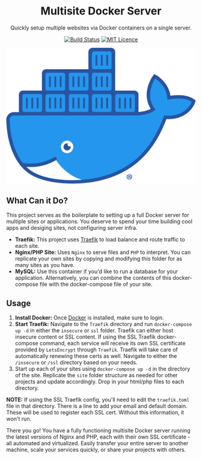 <div align="center">

# Multisite Docker Server

Quickly setup multiple websites via Docker containers on a single server.

[![Build Status](https://travis-ci.org/Justintime50/multisite-docker-server.svg?branch=master)](https://travis-ci.org/Justintime50/multisite-docker-server)
[![MIT Licence](https://badges.frapsoft.com/os/mit/mit.svg?v=103)](https://opensource.org/licenses/mit-license.php)

<img src="assets/showcase.png">

</div>

## What Can it Do?

This project serves as the boilerplate to setting up a full Docker server for multiple sites or applications. You deserve to spend your time building cool apps and desiging sites, not configuring server infra.

- **Traefik:** This project uses [Traefik](https://traefik.io) to load balance and route traffic to each site.
- **Nginx/PHP Site:** Uses `Nginx` to serve files and `PHP` to interpret. You can replicate your own sites by copying and modifying this folder for as many sites as you have.
- **MySQL:** Use this container if you'd like to run a database for your application. Alternatively, you can combine the contents of this docker-compose file with the docker-compose file of your site.

## Usage

1) **Install Docker:** Once [Docker](https://docker.com) is installed, make sure to login.
2) **Start Traefik:** Navigate to the `Traefik` directory and run `docker-compose up -d` in either the `insecure` or `ssl` folder. Traefik can either host insecure content or SSL content. If using the SSL Traefik docker-compose command, each service will receive its own SSL certificate provided by `LetsEncrypt` through `Traefik`. Traefik will take care of automatically renewing these certs as well. Navigate to either the `/insecure` or `/ssl` directory based on your needs.
3) Start up each of your sites using `docker-compose up -d` in the directory of the site. Replicate the `site` folder structure as needed for other projects and update accordingly. Drop in your html/php files to each directory.

**NOTE:** If using the SSL Traefik config, you'll need to edit the `traefik.toml` file in that directory. There is a line to add your email and default domain. These will be used to register each SSL cert. Without this information, it won't run.

There you go! You have a fully functioning multisite Docker server running the latest versions of Nginx and PHP, each with their own SSL certificate - all automated and virtualized. Easily transfer your entire server to another machine, scale your services quickly, or share your projects with others. 
